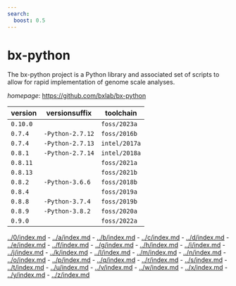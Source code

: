 ```yaml
---
search:
  boost: 0.5
---
```

# bx-python

The bx-python project is a Python library and associated set of scripts to allow for rapid  implementation of genome scale analyses.

*homepage*: <https://github.com/bxlab/bx-python>

version | versionsuffix | toolchain
--------|---------------|----------
``0.10.0`` |  | ``foss/2023a``
``0.7.4`` | ``-Python-2.7.12`` | ``foss/2016b``
``0.7.4`` | ``-Python-2.7.13`` | ``intel/2017a``
``0.8.1`` | ``-Python-2.7.14`` | ``intel/2018a``
``0.8.11`` |  | ``foss/2021a``
``0.8.13`` |  | ``foss/2021b``
``0.8.2`` | ``-Python-3.6.6`` | ``foss/2018b``
``0.8.4`` |  | ``foss/2019a``
``0.8.8`` | ``-Python-3.7.4`` | ``foss/2019b``
``0.8.9`` | ``-Python-3.8.2`` | ``foss/2020a``
``0.9.0`` |  | ``foss/2022a``

[../0/index.md](0) - [../a/index.md](a) - [../b/index.md](b) - [../c/index.md](c) - [../d/index.md](d) - [../e/index.md](e) - [../f/index.md](f) - [../g/index.md](g) - [../h/index.md](h) - [../i/index.md](i) - [../j/index.md](j) - [../k/index.md](k) - [../l/index.md](l) - [../m/index.md](m) - [../n/index.md](n) - [../o/index.md](o) - [../p/index.md](p) - [../q/index.md](q) - [../r/index.md](r) - [../s/index.md](s) - [../t/index.md](t) - [../u/index.md](u) - [../v/index.md](v) - [../w/index.md](w) - [../x/index.md](x) - [../y/index.md](y) - [../z/index.md](z)

